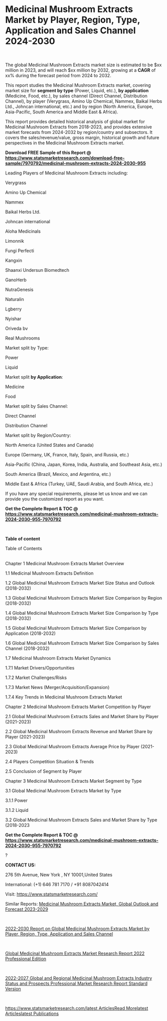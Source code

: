 <h1>Medicinal Mushroom Extracts Market by Player, Region, Type, Application and Sales Channel 2024-2030</h1><br/><p>The global Medicinal Mushroom Extracts market size is estimated to be $xx million in 2023, and will reach $xx million by 2032, growing at a <strong>CAGR</strong> of xx% during the forecast period from 2024 to 2032.</p>
 
 
 
 <p>This report studies the Medicinal Mushroom Extracts market, covering market size for <strong>segment by type</strong> (Power, Liquid, etc.), <strong>by application</strong> (Medicine, Food, etc.), by sales channel (Direct Channel, Distribution Channel), by player (Verygrass, Amino Up Chemical, Nammex, Baikal Herbs Ltd., Johncan international, etc.) and by region (North America, Europe, Asia-Pacific, South America and Middle East & Africa).</p>
 
 
 
 <p>This report provides detailed historical analysis of global market for Medicinal Mushroom Extracts from 2018-2023, and provides extensive market forecasts from 2024-2032 by region/country and subsectors. It covers the sales/revenue/value, gross margin, historical growth and future perspectives in the Medicinal Mushroom Extracts market.</p>
 
 
 
 <p><strong>Download FREE Sample of this Report @ <a href="https://www.statsmarketresearch.com/download-free-sample/7970792/medicinal-mushroom-extracts-2024-2030-955">https://www.statsmarketresearch.com/download-free-sample/7970792/medicinal-mushroom-extracts-2024-2030-955</a></strong></p>
 
 
 
 <p>Leading Players of Medicinal Mushroom Extracts including:</p>
 
 
 
 <p>Verygrass</p>
 
 
 
 <p>Amino Up Chemical</p>
 
 
 
 <p>Nammex</p>
 
 
 
 <p>Baikal Herbs Ltd.</p>
 
 
 
 <p>Johncan international</p>
 
 
 
 <p>Aloha Medicinals</p>
 
 
 
 <p>Limonnik</p>
 
 
 
 <p>Fungi Perfecti</p>
 
 
 
 <p>Kangxin</p>
 
 
 
 <p>Shaanxi Undersun Biomedtech</p>
 
 
 
 <p>GanoHerb</p>
 
 
 
 <p>NutraGenesis</p>
 
 
 
 <p>Naturalin</p>
 
 
 
 <p>Lgberry</p>
 
 
 
 <p>Nyishar</p>
 
 
 
 <p>Oriveda bv</p>
 
 
 
 <p>Real Mushrooms</p>
 
 
 
 <p>Market split by Type:</p>
 
 
 
 <p>Power</p>
 
 
 
 <p>Liquid</p>
 
 
 
 <p>Market split <strong>by Application</strong>:</p>
 
 
 
 <p>Medicine</p>
 
 
 
 <p>Food</p>
 
 
 
 <p>Market split by Sales Channel:</p>
 
 
 
 <p>Direct Channel</p>
 
 
 
 <p>Distribution Channel</p>
 
 
 
 <p>Market split by Region/Country:</p>
 
 
 
 <p>North America (United States and Canada)</p>
 
 
 
 <p>Europe (Germany, UK, France, Italy, Spain, and Russia, etc.)</p>
 
 
 
 <p>Asia-Pacific (China, Japan, Korea, India, Australia, and Southeast Asia, etc.)</p>
 
 
 
 <p>South America (Brazil, Mexico, and Argentina, etc.)</p>
 
 
 
 <p>Middle East & Africa (Turkey, UAE, Saudi Arabia, and South Africa, etc.)</p>
 
 
 
 <p>If you have any special requirements, please let us know and we can provide you the customized report as you want.</p>
 
 
 
 <div><b>Get the Complete Report & TOC @ <a href="https://www.statsmarketresearch.com/medicinal-mushroom-extracts-2024-2030-955-7970792">https://www.statsmarketresearch.com/medicinal-mushroom-extracts-2024-2030-955-7970792</a></b></div>
 
 
 
 <p><br />
 
 <b>Table of content</b></p>
 
 
 
 <p>Table of Contents<br />
 
 <br />
 
 Chapter 1 Medicinal Mushroom Extracts Market Overview<br />
 
 1.1 Medicinal Mushroom Extracts Definition<br />
 
 1.2 Global Medicinal Mushroom Extracts Market Size Status and Outlook (2018-2032)<br />
 
 1.3 Global Medicinal Mushroom Extracts Market Size Comparison by Region (2018-2032)<br />
 
 1.4 Global Medicinal Mushroom Extracts Market Size Comparison by Type (2018-2032)<br />
 
 1.5 Global Medicinal Mushroom Extracts Market Size Comparison by Application (2018-2032)<br />
 
 1.6 Global Medicinal Mushroom Extracts Market Size Comparison by Sales Channel (2018-2032)<br />
 
 1.7 Medicinal Mushroom Extracts Market Dynamics<br />
 
 1.7.1 Market Drivers/Opportunities<br />
 
 1.7.2 Market Challenges/Risks<br />
 
 1.7.3 Market News (Merger/Acquisition/Expansion)<br />
 
 1.7.4 Key Trends in Medicinal Mushroom Extracts Market<br />
 
 Chapter 2 Medicinal Mushroom Extracts Market Competition by Player<br />
 
 2.1 Global Medicinal Mushroom Extracts Sales and Market Share by Player (2021-2023)<br />
 
 2.2 Global Medicinal Mushroom Extracts Revenue and Market Share by Player (2021-2023)<br />
 
 2.3 Global Medicinal Mushroom Extracts Average Price by Player (2021-2023)<br />
 
 2.4 Players Competition Situation & Trends<br />
 
 2.5 Conclusion of Segment by Player<br />
 
 Chapter 3 Medicinal Mushroom Extracts Market Segment by Type<br />
 
 3.1 Global Medicinal Mushroom Extracts Market by Type<br />
 
 3.1.1 Power<br />
 
 3.1.2 Liquid<br />
 
 3.2 Global Medicinal Mushroom Extracts Sales and Market Share by Type (2018-2023</p>
 
 
 
 <div><b>Get the Complete Report & TOC @ <a href="https://www.statsmarketresearch.com/medicinal-mushroom-extracts-2024-2030-955-7970792">https://www.statsmarketresearch.com/medicinal-mushroom-extracts-2024-2030-955-7970792</a></b></div>
 
 
 
 <p>? </p>
 
 
 
 <p><b>CONTACT US:</b><br />
 
 276 5th Avenue, New York , NY 10001,United States<br />
 
 International: (+1) 646 781 7170 / +91 8087042414<br />
 
 Visit: <a href="https://www.statsmarketresearch.com/">https://www.statsmarketresearch.com/</a><br />
 
 Similar Reports: <a href="https://www.statsmarketresearch.com/medicinal-mushroom-extracts-2024-2030-955-7970792">Medicinal Mushroom Extracts Market, Global Outlook and Forecast 2023-2029</a><br />
 
 <br />
 
 <a href="https://www.statsmarketresearch.com/medicinal-mushroom-extracts-2024-2030-955-7970792">2022-2030 Report on Global Medicinal Mushroom Extracts Market by Player, Region, Type, Application and Sales Channel</a><br />
 
 <br />
 
 <a href="https://www.statsmarketresearch.com/medicinal-mushroom-extracts-2024-2030-955-7970792">Global Medicinal Mushroom Extracts Market Research Report 2022 Professional Edition</a><br />
 
 <br />
 
 <a href="https://www.statsmarketresearch.com/medicinal-mushroom-extracts-2024-2030-955-7970792">2022-2027 Global and Regional Medicinal Mushroom Extracts Industry Status and Prospects Professional Market Research Report Standard Version</a><br />
 
 <br />
 
 <a href="https://gyeongbokgung.com">https://www.statsmarketresearch.com/</a><a href="https://hallyeomaritime.com">latest Articles</a><a href="https://jingwansa.com">Read More</a><a href="https://nguoiviet.jp/">latest Articles</a><a href="https://www.intelmarketresearch.com/">latest Publications</a></p>